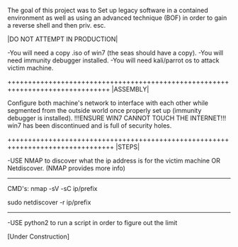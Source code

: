 The goal of this project was to Set up legacy software in a contained environment as well as using an advanced technique (BOF) 
in order to gain a reverse shell and then priv. esc.

|DO NOT ATTEMPT IN PRODUCTION|

-You will need a copy .iso of win7 (the seas should have a copy).
-You will need immunity debugger installed.
-You will need kali/parrot os to attack victim machine.

+++++++++++++++++++++++++++++++++++++++++++++++++++++++++++++++++++++++++++++++
|ASSEMBLY|

Configure both machine's network to interface with each other while segmented from the outside world once properly set up (immunity debugger is installed).
!!!ENSURE WIN7 CANNOT TOUCH THE INTERNET!!! win7 has been discontinued and is full of security holes.

++++++++++++++++++++++++++++++++++++++++++++++++++++++++++++++++++++++++++++++++
|STEPS|

-USE NMAP to discover what the ip address is for the victim machine 
OR Netdiscover. (NMAP provides more info)

_____________________________
CMD's:
nmap -sV -sC ip/prefix

sudo netdiscover -r ip/prefix
______________________________

-USE python2 to run a script in order to figure out the limit 














[Under Construction]




